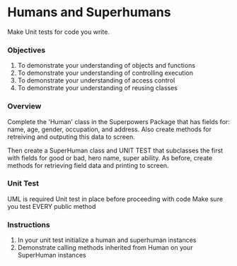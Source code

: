 # Humans and Superhumans

Make Unit tests for code you write. 

### Objectives

1. To demonstrate your understanding of objects and functions
2. To demonstrate your understanding of controlling execution
3. To demonstrate your understanding of access control
4. To demonstrate your understanding of reusing classes


### Overview

Complete the 'Human' class in the Superpowers Package that has fields for: name, age, gender, occupation, and address. Also create methods for retreiving and outputing this data to screen.

Then create a SuperHuman class and UNIT TEST that subclasses the first with fields for good or bad, hero name, super ability. As before, create methods for retrieving field data and printing to screen.

### Unit Test
UML is required
Unit test in  place before proceeding with code
Make sure you test EVERY public method

### Instructions

1. In your unit test initialize a human and superhuman instances
2. Demonstrate calling methods inherited from Human on your SuperHuman instances
